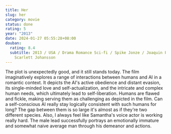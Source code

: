 ```yaml
---
title: Her
slug: her
category: movie
status: done
rating: 5
year: "2013"
date: 2024-01-27 05:55:28+08:00
douban:
  rating: 8.4
  subtitle: 2013 / USA / Drama Romance Sci-fi / Spike Jonze / Joaquin Phoenix
    Scarlett Johansson
---
```


The plot is unexpectedly good, and it still stands today. The film imaginatively explores a range of interactions between humans and AI in a romantic context. It depicts the AI's active obedience and distant evasion, its single-minded love and self-actualization, and the intricate and complex human needs, which ultimately lead to self-liberation. Humans are flawed and fickle, making serving them as challenging as depicted in the film. Can a self-conscious AI really stay logically consistent with such humans for long? The gap between them is so large it's almost as if they're two different species. Also, I always feel like Samantha's voice actor is working really hard. The male lead successfully portrays an emotionally immature and somewhat naive average man through his demeanor and actions.
